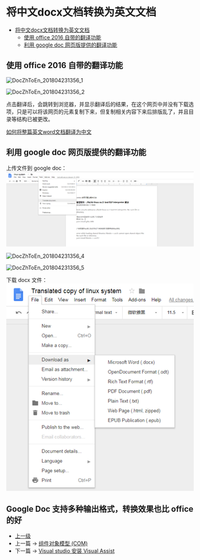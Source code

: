 # 将中文docx文档转换为英文文档

<!-- @import "[TOC]" {cmd="toc" depthFrom=1 depthTo=6 orderedList=false} -->
<!-- code_chunk_output -->

* [将中文docx文档转换为英文文档](#将中文docx文档转换为英文文档)
	* [使用 office 2016 自带的翻译功能](#使用-office-2016-自带的翻译功能)
	* [利用 google doc 网页版提供的翻译功能](#利用-google-doc-网页版提供的翻译功能)

<!-- /code_chunk_output -->

## 使用 office 2016 自带的翻译功能
![DocZhToEn_201804231356_1](../images/DocZhToEn_201804231356_1.PNG)

![DocZhToEn_201804231356_2](../images/DocZhToEn_201804231356_2.PNG)

点击翻译后，会跳转到浏览器，并显示翻译后的结果，在这个网页中并没有下载选项，只是可以将该网页的元素复制下来，但复制相关内容下来后排版乱了，并且目录等结构已被更改。

[如何将整篇英文word文档翻译为中文](https://jingyan.baidu.com/article/cbf0e500efcf5c2eaa2893f5.html)

## 利用 google doc 网页版提供的翻译功能

上传文件到 google doc：
![DocZhToEn_201804231356_3](../images/DocZhToEn_201804231356_3.png)

![DocZhToEn_201804231356_4](../images/DocZhToEn_201804231356_4.PNG)

![DocZhToEn_201804231356_5](../images/DocZhToEn_201804231356_5.PNG)

下载 docx 文件：
![DocZhToEn_201804231356_6](../images/DocZhToEn_201804231356_6.png)

Google Doc 支持多种输出格式，转换效果也比 office 的好
---
- [上一级](README.md)
- 上一篇 -> [组件对象模型 (COM)](COM.md)
- 下一篇 -> [Visual studio 安装 Visual Assist](VisualStudioInstallVisualAssist.md)
